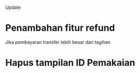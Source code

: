 Update

# Penambahan fitur refund

Jika pembayaran transfer lebih besar dari tagihan

# Hapus tampilan ID Pemakaian
